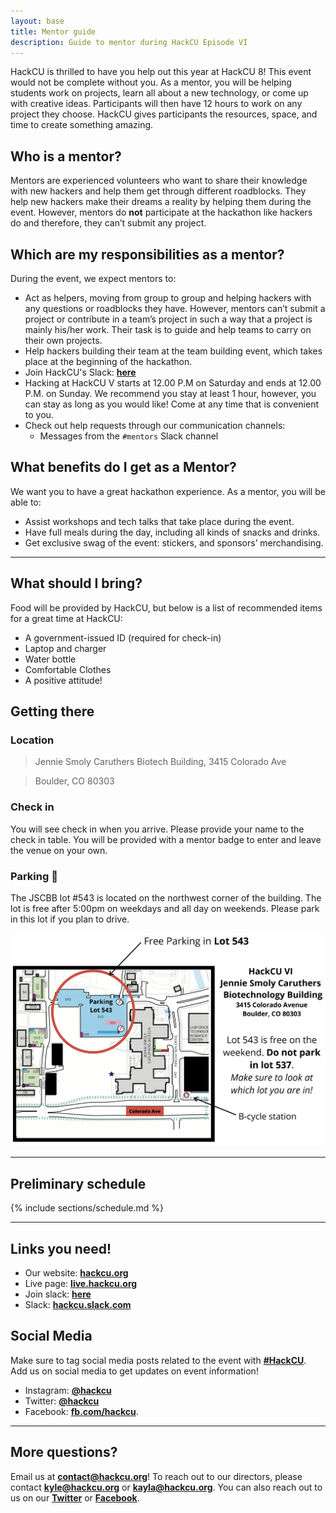 ```yaml
---
layout: base
title: Mentor guide
description: Guide to mentor during HackCU Episode VI
---
```


HackCU is thrilled to have you help out this year at HackCU 8! This event would not be complete without you. As a mentor, you will be helping students work on projects, learn all about a new technology, or come up with creative ideas. Participants will then have 12 hours to work on any project they choose. HackCU gives participants the resources, space, and time to create something amazing. 


## Who is a mentor?

Mentors are experienced volunteers who want to share their knowledge with new hackers and help them get through different roadblocks. They help new hackers make their dreams a reality by helping them during the event. However, mentors do **not** participate at the hackathon like hackers do and therefore, they can’t submit any project.



## Which are my responsibilities as a mentor?

During the event, we expect mentors to:

- Act as helpers, moving from group to group and helping hackers with any questions or roadblocks they have. However, mentors can’t submit a project or contribute in a team’s project in such a way that a project is mainly his/her work. Their task is to guide and help teams to carry on their own projects.
- Help hackers building their team at the team building event, which takes place at the beginning of the hackathon.
- Join HackCU's Slack: <b>[here](https://join.slack.com/t/hackcu/shared_invite/enQtOTM2MDQ2OTY4MDUwLTNlOWQzMmRjMDM4N2UyY2EyZTI0Y2I3ZWFjMTEyNTQ3YzYzOGQyNDUwYjMyMTg2OTI5NzgzNWFhNzY4NmVhYzU)</b>
- Hacking at HackCU V starts at 12.00 P.M on Saturday and ends at 12.00 P.M. on Sunday. We recommend you stay at least 1 hour, however, you can stay as long as you would like! Come at any time that is convenient to you. 
- Check out help requests through our communication channels:
	- Messages from the `#mentors` Slack channel

## What benefits do I get as a Mentor?

We want you to have a great hackathon experience. As a mentor, you will be able to:
- Assist workshops and tech talks that take place during the event.
- Have full meals during the day, including all kinds of snacks and drinks.
- Get exclusive swag of the event: stickers, and sponsors’ merchandising.

---


## What should I bring?

Food will be provided by HackCU, but below is a list of recommended items for a great time at HackCU:
- A government-issued ID (required for check-in)
- Laptop and charger
- Water bottle
- Comfortable Clothes
- A positive attitude! 



## Getting there

### Location

>Jennie Smoly Caruthers Biotech Building, 3415 Colorado Ave

>Boulder, CO 80303


### Check in

You will see check in when you arrive. Please provide your name to the check in table. You will be provided with a mentor badge to enter and leave the venue on your own.

### Parking :car:

The JSCBB lot #543 is located on the northwest corner of the building.  The lot is free after 5:00pm on weekdays and all day on weekends. Please park in this lot if you plan to drive. 

![JSCBB Parking](/assets/img/res/jscbb_parking.png "JSCBB")



---

## Preliminary schedule


{% include sections/schedule.md %}

---

## Links you need!

- Our website: <b>[hackcu.org](https://hackcu.org)</b>
- Live page: <b>[live.hackcu.org](https://live.hackcu.org)</b>
- Join slack: <b>[here](https://join.slack.com/t/hackcu/shared_invite/enQtOTM2MDQ2OTY4MDUwLTNlOWQzMmRjMDM4N2UyY2EyZTI0Y2I3ZWFjMTEyNTQ3YzYzOGQyNDUwYjMyMTg2OTI5NzgzNWFhNzY4NmVhYzU)</b>
- Slack: <b>[hackcu.slack.com](https://hackcu.slack.com)</b>

## Social Media

Make sure to tag social media posts related to the event with **[\#HackCU](https://twitter.com/search?q=%23hackcu)**. Add us on social media to get updates on event information!
- Instagram: <b>[@hackcu](https://www.instagram.com/hackcu/?hl=en)</b>
- Twitter: <b>[@hackcu](https://twitter.com/hackcu) </b>
- Facebook: <b>[fb.com/hackcu](https://www.facebook.com/HackCU/)</b>. 

-----

## More questions?

Email us at <b>[contact@hackcu.org](mailto:contact@hackcu.org)</b>! To reach out to our directors, please contact <b>[kyle@hackcu.org](mailto:kyle@hackcu.org)</b> or <b>[kayla@hackcu.org](mailto:kayla@hackcu.org)</b>. You can also reach out to us on our <b>[Twitter](https://twitter.com/hackcu)</b> or <b>[Facebook](https://www.facebook.com/HackCU/)</b>.

